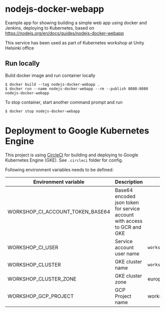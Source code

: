 # nodejs-docker-webapp

Example app for showing building a simple web app using docker and Jenkins, deploying to Kubernetes, based on https://nodejs.org/en/docs/guides/nodejs-docker-webapp

This service has been used as part of Kubernetes workshop at Unity Helsinki office
## Run locally

Build docker image and run container locally
```
$ docker build --tag nodejs-docker-webapp .
$ docker run --name nodejs-docker-webapp --rm --publish 8080:8080 nodejs-docker-webapp
```

To stop container, start another command prompt and run
```
$ docker stop nodejs-docker-webapp
```

# Deployment to Google Kubernetes Engine

This project is using [CircleCI](https://circleci.com) for building and deploying to Google Kubernetes Engine (GKE). See `.circleci` folder for config.

Following environment variables needs to be defined:

| Environment variable             | Description                                                              | Example                                      |
| -------------------------------- | ------------------------------------------------------------------------ | -------------------------------------------- |
| WORKSHOP_CI_ACCOUNT_TOKEN_BASE64 | Base64 encoded json token for service account with access to GCR and GKE |                                              |
| WORKSHOP_CI_USER                 | Service account user name                                                | `workshop@(project).iam.gserviceaccount.com` |
| WORKSHOP_CLUSTER                 | GKE cluster name                                                         | `workshop-cluster`                           |
| WORKSHOP_CLUSTER_ZONE            | GKE cluster zone                                                         | europe-north1-b                              |
| WORKSHOP_GCP_PROJECT             | GCP Project name                                                         | workshop-test                                |
